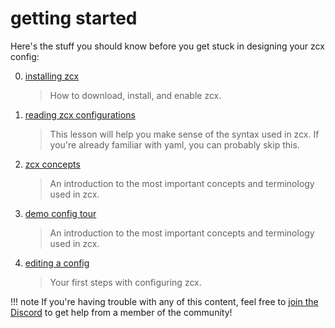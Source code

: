 # getting started

Here's the stuff you should know before you get stuck in designing your zcx config:

0. [installing zcx](installation)

    > How to download, install, and enable zcx.

1. [reading zcx configurations](reading-zcx-configurations)

    > 	This lesson will help you make sense of the syntax used in zcx. If you're already familiar with yaml, you can probably skip this.

2. [zcx concepts](zcx-concepts)

    > 	An introduction to the most important concepts and terminology used in zcx.

3. [demo config tour](demo-tour)

    > 	An introduction to the most important concepts and terminology used in zcx.

4. [editing a config](editing-a-config)

    >	Your first steps with configuring zcx.

!!! note
    If you're having trouble with any of this content, feel free to [join the Discord](https://discord.zcxcore.com) to get help from a member of the community!
